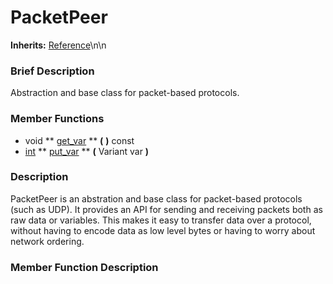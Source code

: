 #  PacketPeer  
**Inherits:** [Reference](class_reference)\\n\\n
###  Brief Description  
Abstraction and base class for packet-based protocols.

###  Member Functions 
  * void  ** [get_var](#get_var) **  **(** **)** const
  * [int](class_int)  ** [put_var](#put_var) **  **(** Variant var  **)**

###  Description  
PacketPeer is an abstration and base class for packet-based protocols (such as UDP). It provides an API for sending and receiving packets both as raw data or variables. This makes it easy to transfer data over a protocol, without having to encode data as low level bytes or having to worry about network ordering.

###  Member Function Description  
